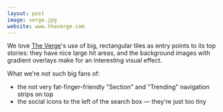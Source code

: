 ```yaml
---
layout: post
image: verge.jpg
website: www.theverge.com
---
```

We love [The Verge](http://theverge.com/)'s use of big, rectangular tiles as entry points to its top stories: they have nice large hit areas, and the background images with gradient overlays make for an interesting visual effect.

What we're not such big fans of:

* the not very fat-finger-friendly "Section" and "Trending" navigation strips on top
* the social icons to the left of the search box — they're just too tiny